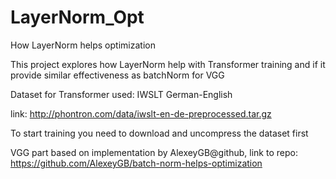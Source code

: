 # LayerNorm_Opt
How LayerNorm helps optimization

This project explores how LayerNorm help with Transformer training and if it provide similar effectiveness as batchNorm for VGG

Dataset for Transformer used: IWSLT German-English

link: http://phontron.com/data/iwslt-en-de-preprocessed.tar.gz

To start training you need to download and uncompress the dataset first

VGG part based on implementation by AlexeyGB@github, link to repo:
https://github.com/AlexeyGB/batch-norm-helps-optimization

